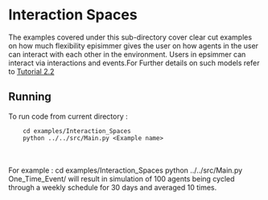 # Interaction Spaces
The examples covered under this sub-directory cover clear cut examples on how much flexibility episimmer gives the user on how agents in the user can interact with each other in the environment. Users in epsimmer can interact via interactions and events.For Further details on such models refer to [Tutorial 2.2](https://docs.google.com/document/d/17QNw3BUEclqjtuoN6bd3pFNHsbzNIu2Bo0L1BCPS_A4/edit?usp=sharing)

## Running
To run code from current directory :

		cd examples/Interaction_Spaces
		python ../../src/Main.py <Example name>
<br>
<br>
For example :  
		cd examples/Interaction_Spaces
		python ../../src/Main.py One_Time_Event/
will result in simulation of 100 agents being cycled through a weekly schedule for 30 days and averaged 10 times.
<br>